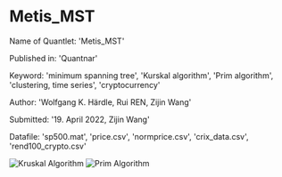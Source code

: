 # Metis_MST

Name of Quantlet: 'Metis_MST'

Published in: 'Quantnar'

Keyword: 'minimum spanning tree', 'Kurskal algorithm', 'Prim algorithm', 'clustering, time series', 'cryptocurrency'

Author: 'Wolfgang K. Härdle, Rui REN, Zijin Wang'

Submitted: '19. April 2022, Zijin Wang'

Datafile: 'sp500.mat', 'price.csv', 'normprice.csv', 'crix_data.csv', 'rend100_crypto.csv'


![Kruskal Algorithm](https://github.com/QuantLet/Metis_MST/blob/main/MST_KruGif/kruskal.gif#gh-light-mode-only)
![Prim Algorithm](https://github.com/QuantLet/Metis_MST/blob/main/MST_PriGif/Prim.gif)

